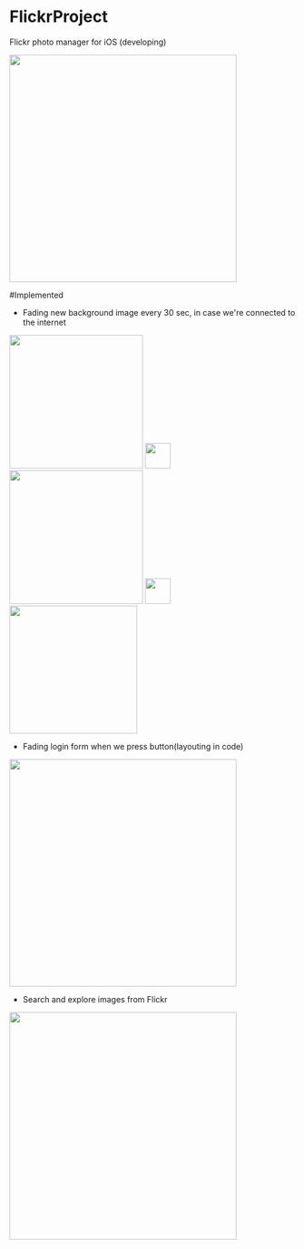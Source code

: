 # FlickrProject
Flickr photo manager for iOS (developing)

<img src="http://i1290.photobucket.com/albums/b531/uljar9/Screen%20Shot%202015-05-29%20at%2016.39.32_zpsa3eo5fjo.png" width="400px"/>

#Implemented

- Fading new background image every 30 sec, in case we're connected to the internet

<img src="http://i1290.photobucket.com/albums/b531/uljar9/Screen%20Shot%202015-05-29%20at%2016.39.32_zpsa3eo5fjo.png" width="235px"/>
<img src="http://i1290.photobucket.com/albums/b531/uljar9/strelica_zpsoqs3nq3w.jpg" width="45px"/>
<img src="http://i1290.photobucket.com/albums/b531/uljar9/Screen%20Shot%202015-05-29%20at%2016.38.02_zpspwjhjik2.png" width="235px"/>
<img src="http://i1290.photobucket.com/albums/b531/uljar9/strelica_zpsoqs3nq3w.jpg" width="45px"/>
<img src="http://i1290.photobucket.com/albums/b531/uljar9/Screen%20Shot%202015-05-29%20at%2016.36.12_zpsld6d5pr6.png" width="225px"/>
 
 
- Fading login form when we press button(layouting in code)

<img src="http://i1290.photobucket.com/albums/b531/uljar9/Screen%20Shot%202015-05-29%20at%2016.54.56_zps1dow5kzo.png" width="400px"/> 

- Search and explore images from Flickr

<img src="http://i1290.photobucket.com/albums/b531/uljar9/Screen%20Shot%202015-05-29%20at%2016.51.47_zpsngxaz4xt.png" width="400px"/>



